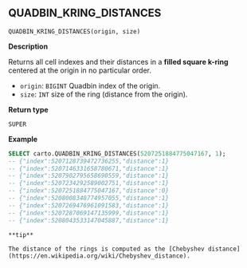 ## QUADBIN_KRING_DISTANCES

```sql:signature
QUADBIN_KRING_DISTANCES(origin, size)
```

**Description**

Returns all cell indexes and their distances in a **filled square k-ring** centered at the origin in no particular order.

* `origin`: `BIGINT` Quadbin index of the origin.
* `size`: `INT` size of the ring (distance from the origin).

**Return type**

`SUPER`

**Example**

```sql
SELECT carto.QUADBIN_KRING_DISTANCES(5207251884775047167, 1);
-- {"index":5207128739472736255,"distance":1}
-- {"index":5207146331658780671,"distance":1}
-- {"index":5207902795658690559,"distance":1}
-- {"index":5207234292589002751,"distance":1}
-- {"index":5207251884775047167,"distance":0}
-- {"index":5208008348774957055,"distance":1}
-- {"index":5207269476961091583,"distance":1}
-- {"index":5207287069147135999,"distance":1}
-- {"index":5208043533147045887,"distance":1}
```

````hint:info
**tip**

The distance of the rings is computed as the [Chebyshev distance](https://en.wikipedia.org/wiki/Chebyshev_distance).

````
